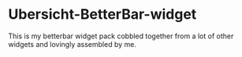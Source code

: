 # Ubersicht-BetterBar-widget

This is my betterbar widget pack cobbled together from a lot of other widgets and lovingly assembled by me. 
